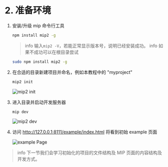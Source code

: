 # 2. 准备环境

1. 安装/升级 mip 命令行工具

    ```bash
    npm install mip2 -g
    ```

    > info 输入`mip2 -V`，若能正常显示版本号，说明已经安装成功。
    > info 如果不成功可以在根目录尝试

    ```bash
    sudo npm install mip2 -g
    ```

2. 在合适的目录新建项目并命名，例如本教程中的 "myproject"

    ```bash
    mip2 init
    ```
    ![mip2 init](http://bos.nj.bpc.baidu.com/assets/mip/codelab/mip-init.jpeg)


3. 进入目录并启动开发服务器

    ```bash
    mip dev
    ```
    ![mip2 dev](http://bos.nj.bpc.baidu.com/assets/mip/codelab/mip-dev.jpeg)

4. 访问 http://127.0.0.1:8111/example/index.html 将看到初始 example 页面

    ![example Page](http://bos.nj.bpc.baidu.com/assets/mip/codelab/home-init.png)

>info 下一节我们会学习初始化的项目的文件结构及 MIP 页面的内容结构及开发方式。
